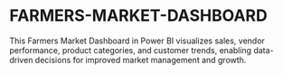 # FARMERS-MARKET-DASHBOARD
This Farmers Market Dashboard in Power BI visualizes sales, vendor performance, product categories, and customer trends, enabling data-driven decisions for improved market management and growth.
